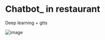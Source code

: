 # Chatbot_ in restaurant 

Deep learning + gtts

![image](https://user-images.githubusercontent.com/104040980/198854105-88d6b648-a58a-4cc2-b235-d7b749195c75.png)
 
